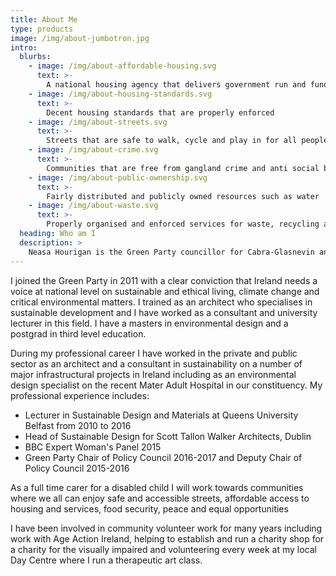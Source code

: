```yaml
---
title: About Me
type: products
image: /img/about-jumbotron.jpg
intro:
  blurbs:
    - image: /img/about-affordable-housing.svg
      text: >-
        A national housing agency that delivers government run and funded affordable housing to everyone
    - image: /img/about-housing-standards.svg
      text: >-
        Decent housing standards that are properly enforced
    - image: /img/about-streets.svg
      text: >-
        Streets that are safe to walk, cycle and play in for all people
    - image: /img/about-crime.svg
      text: >-
        Communities that are free from gangland crime and anti social behaviour
    - image: /img/about-public-ownership.svg
      text: >-
        Fairly distributed and publicly owned resources such as water
    - image: /img/about-waste.svg
      text: >-
        Properly organised and enforced services for waste, recycling and energy           
  heading: Who am I
  description: >
    Neasa Hourigan is the Green Party councillor for Cabra-Glasnevin and the Green Party candidate in Dublin Central for the General Election. She is a mother of three and a full time carer for her oldest child. She has a professional background as a specialist in creating sustainable communities and was a university lecturer in environmental development and design. She and her family have lived in Cabra, Dublin 7 for 15 years.
---
```


I joined the Green Party in 2011 with a clear conviction that Ireland needs a voice at national level on sustainable and ethical living, climate change and critical environmental matters. I trained as an architect who specialises in sustainable development and I have worked as a consultant and university lecturer in this field. I have a masters in environmental design and a postgrad in third level education.

During my professional career I have worked in the private and public sector as an architect and a consultant in sustainability on a number of major infrastructural projects in Ireland including as an environmental design specialist on the recent Mater Adult Hospital in our constituency. My professional experience includes:

* Lecturer in Sustainable Design and Materials at Queens University Belfast from 2010 to 2016
* Head of Sustainable Design for Scott Tallon Walker Architects, Dublin
* BBC Expert Woman's Panel 2015
* Green Party Chair of Policy Council 2016-2017 and Deputy Chair of Policy Council 2015-2016

As a full time carer for a disabled child I will work towards communities where we all can enjoy safe and accessible streets, affordable access to housing and services, food security, peace and equal opportunities

I have been involved in community volunteer work for many years including work with Age Action Ireland, helping to establish and run a charity shop for a charity for the visually impaired and volunteering every week at my local Day Centre where I run a therapeutic art class.
